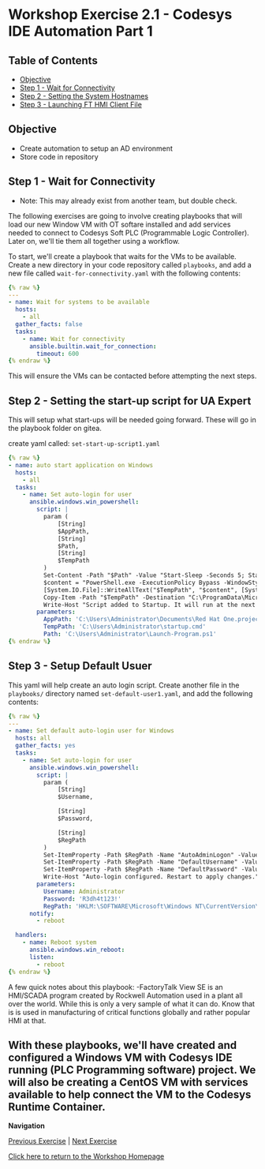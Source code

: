 # Workshop Exercise 2.1 - Codesys IDE Automation Part 1

## Table of Contents

* [Objective](#objective)
* [Step 1 - Wait for Connectivity](#step-1---wait-for-connectivity)
* [Step 2 - Setting the System Hostnames](#step-2---setting-the-system-hostnames)
* [Step 3 - Launching FT HMI Client File](#step-3---Launching-FactoryTalk-HMI-Client-File)

## Objective

* Create automation to setup an AD environment
* Store code in repository

## Step 1 - Wait for Connectivity
- Note: This may already exist from another team, but double check.

The following exercises are going to involve creating playbooks that will load our new Window VM with OT softare installed and add services needed to connect to Codesys Soft PLC (Programmable Logic Controller). Later on, we'll tie them all together using a workflow.

To start, we'll create a playbook that waits for the VMs to be available. Create a new directory in your code repository called `playbooks`, and add a new file called `wait-for-connectivity.yaml` with the following contents:

```yaml
{% raw %}
---
- name: Wait for systems to be available
  hosts:
    - all
  gather_facts: false
  tasks:
    - name: Wait for connectivity
      ansible.builtin.wait_for_connection:
        timeout: 600
{% endraw %}
```

This will ensure the VMs can be contacted before attempting the next steps.

## Step 2 - Setting the start-up script for UA Expert
This will setup what start-ups will be needed going forward. These will go in the playbook folder on gitea. 

create yaml called: `set-start-up-script1.yaml`

```yaml
{% raw %}
- name: auto start application on Windows
  hosts:
    - all
  tasks:
    - name: Set auto-login for user
      ansible.windows.win_powershell:
        script: |
          param (
              [String]
              $AppPath,
              [String]
              $Path,
              [String]
              $TempPath
          )
          Set-Content -Path "$Path" -Value "Start-Sleep -Seconds 5; Start-Process -FilePath \"$AppPath\"" -Encoding UTF8
          $content = "PowerShell.exe -ExecutionPolicy Bypass -WindowStyle Hidden -File $Path"
          [System.IO.File]::WriteAllText("$TempPath", "$content", [System.Text.UTF8Encoding]::new($false))
          Copy-Item -Path "$TempPath" -Destination "C:\ProgramData\Microsoft\Windows\Start Menu\Programs\Startup\" -Force    
          Write-Host "Script added to Startup. It will run at the next login."
        parameters:
          AppPath: 'C:\Users\Administrator\Documents\Red Hat One.project'
          TempPath: 'C:\Users\Administrator\startup.cmd'
          Path: 'C:\Users\Administrator\Launch-Program.ps1'
{% endraw %}
```

## Step 3 - Setup Default Usuer
This yaml will help create an auto login script. Create another file in the `playbooks/` directory named `set-default-user1.yaml`, and add the following contents:

```yaml
{% raw %}
---
- name: Set default auto-login user for Windows
  hosts: all
  gather_facts: yes
  tasks:
    - name: Set auto-login for user
      ansible.windows.win_powershell:
        script: |
          param (
              [String]
              $Username,

              [String]
              $Password,

              [String]
              $RegPath
          )
          Set-ItemProperty -Path $RegPath -Name "AutoAdminLogon" -Value "1" -Type String
          Set-ItemProperty -Path $RegPath -Name "DefaultUsername" -Value $Username -Type String
          Set-ItemProperty -Path $RegPath -Name "DefaultPassword" -Value $Password -Type String
          Write-Host "Auto-login configured. Restart to apply changes."
        parameters:
          Username: Administrator
          Password: 'R3dh4t123!'
          RegPath: 'HKLM:\SOFTWARE\Microsoft\Windows NT\CurrentVersion\Winlogon'
      notify:
        - reboot

  handlers:
    - name: Reboot system
      ansible.windows.win_reboot:
      listen:
        - reboot
{% endraw %}
```

A few quick notes about this playbook:
-FactoryTalk View SE is an HMI/SCADA program created by Rockwell Automation used in a plant all over the world. While this is only a very sample of what it can do. Know that is is used in manufacturing of critical functions globally and rather popular HMI at that.  


With these playbooks, we'll have created and configured a Windows VM with Codesys IDE running (PLC Programming software) project. We will also be creating a CentOS VM with services available to help connect the VM to the Codesys Runtime Container. 
---
**Navigation**

[Previous Exercise](../1.4-adding-chart-to-argocd/) | [Next Exercise](../3.1-contoller-as-code/)

[Click here to return to the Workshop Homepage](../../README.md)
